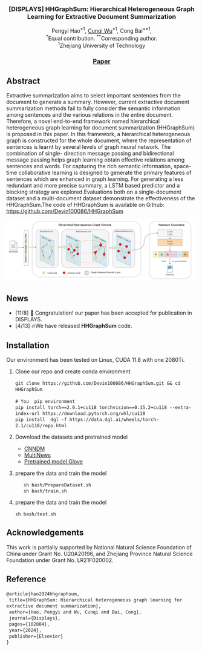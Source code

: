   <h3 align="center"><strong>[DISPLAYS] HHGraphSum: Hierarchical Heterogeneous Graph Learning for Extractive Document Summarization</strong></h3>

  <p align="center">
    <span>Pengyi Hao<sup>*1</sup>,</span>
    <a href="https://devin100086.github.io/">Cunqi Wu</a><sup>*1</sup>,
    <span>Cong Bai<sup>**1</sup>,
    <br>
    <sup>*</sup>Equal contribution.
    <sup>**</sup>Corresponding author.
    <br>
    <sup>1</sup>Zhejiang University of Technology	
 <h3 align="center"><a href="https://www.sciencedirect.com/science/article/pii/S0141938224002488?dgcid=coauthor">Paper</a></h3>
      
## Abstract 

Extractive summarization aims to select important sentences from the document to generate a summary. However, current extractive document summarization methods fail to fully consider the semantic information among sentences and the various relations in the entire document. Therefore, a novel end-to-end framework named hierarchical heterogeneous graph learning for document summarization (HHGraphSum) is proposed in this paper. In this framework, a hierarchical heterogeneous graph is constructed for the whole document, where the representation of sentences is learnt by several levels of graph neural network. The combination of single- direction message passing and bidirectional message passing helps graph learning obtain effective relations among sentences and words. For capturing the rich semantic information, space-time collaborative learning is designed to generate the primary features of sentences which are enhanced in graph learning. For generating a less redundant and more precise summary, a LSTM based predictor and a blocking strategy are explored.Evaluations both on a single-document dataset and a multi-document dataset demonstrate the effectiveness of the HHGraphSum.The code of HHGraphSum is available on Github: https://github.com/Devin100086/HHGraphSum

![framework](assets/framework.png)

## News

- [11/8] :tada: Congratulation! our paper has been accepted for publication in DISPLAYS.
- [4/13] :fire:We have released **HHGraphSum** code.

## Installation

Our environment has been tested on Linux, CUDA 11.8 with one 2080Ti.

1. Clone our repo and create conda environment

   ```shell
   git clone https://github.com/Devin100086/HHGraphSum.git && cd HHGraphSum
   
   # You  pip environment
   pip install torch==2.0.1+cu118 torchvision==0.15.2+cu118 --extra-index-url https://download.pytorch.org/whl/cu118
   pip install  dgl -f https://data.dgl.ai/wheels/torch-2.1/cu118/repo.html
   
   ```

2. Download the datasets and pretrained model

   - [CNNDM](https://cs.nyu.edu/~kcho/DMQA/)
   - [MultiNews](https://github.com/Alex-Fabbri/Multi-News)
   - [Pretrained model Glove](https://apache-mxnet.s3.cn-north-1.amazonaws.com.cn/gluon/embeddings/glove/glove.42B.300d.zip)

3. prepare the data and train the model

   ```shell
      sh bash/PrepareDataset.sh
      sh bash/train.sh
   ```

4. prepare the data and train the model
   ```shell
   sh bash/test.sh
   ```

## Acknowledgements
This work is partially supported by National Natural Science Foundation of China under Grant No. U20A20196, and Zhejiang Province
Natural Science Foundation under Grant No. LR21F020002.

## Reference
 ```
@article{hao2024hhgraphsum,
  title={HHGraphSum: Hierarchical heterogeneous graph learning for extractive document summarization},
  author={Hao, Pengyi and Wu, Cunqi and Bai, Cong},
  journal={Displays},
  pages={102884},
  year={2024},
  publisher={Elsevier}
}
 ```


